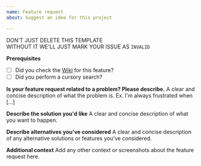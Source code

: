 ```yaml
---
name: Feature request
about: Suggest an idea for this project

---
```


DON'T JUST DELETE THIS TEMPLATE \
WITHOUT IT WE'LL JUST MARK YOUR ISSUE AS `INVALID`

**Prerequisites**
* [ ] Did you check the [Wiki](http://rpginventory.endlesscode.ru/) for this feature?
* [ ] Did you perform a cursory search?

**Is your feature request related to a problem? Please describe.**
A clear and concise description of what the problem is. Ex. I'm always frustrated when [...]

**Describe the solution you'd like**
A clear and concise description of what you want to happen.

**Describe alternatives you've considered**
A clear and concise description of any alternative solutions or features you've considered.

**Additional context**
Add any other context or screenshots about the feature request here.
